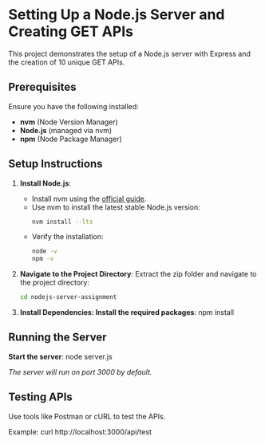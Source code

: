 # Setting Up a Node.js Server and Creating GET APIs

This project demonstrates the setup of a Node.js server with Express and the creation of 10 unique GET APIs.

## Prerequisites

Ensure you have the following installed:
- **nvm** (Node Version Manager)
- **Node.js** (managed via nvm)
- **npm** (Node Package Manager)

## Setup Instructions

1. **Install Node.js**:
   - Install nvm using the [official guide](https://github.com/nvm-sh/nvm#installing-and-updating).
   - Use nvm to install the latest stable Node.js version:
     ```bash
     nvm install --lts
     ```
   - Verify the installation:
     ```bash
     node -v
     npm -v
     ```

2. **Navigate to the Project Directory**:
   Extract the zip folder and navigate to the project directory:
   ```bash
   cd nodejs-server-assignment

3. **Install Dependencies: Install the required packages**:
   npm install


## Running the Server

 **Start the server**:
   node server.js

   _The server will run on port 3000 by default._

## Testing APIs

   Use tools like Postman or cURL to test the APIs.

   Example:
   curl http://localhost:3000/api/test
